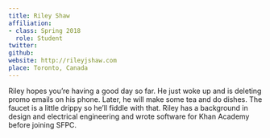 ```yaml
---
title: Riley Shaw
affiliation:
- class: Spring 2018
  role: Student
twitter:
github:
website: http://rileyjshaw.com
place: Toronto, Canada
---
```

Riley hopes you’re having a good day so far. He just woke up and is deleting promo emails on his phone. Later, he will make some tea and do dishes. The faucet is a little drippy so he’ll fiddle with that. Riley has a background in design and electrical engineering and wrote software for Khan Academy before joining SFPC.
